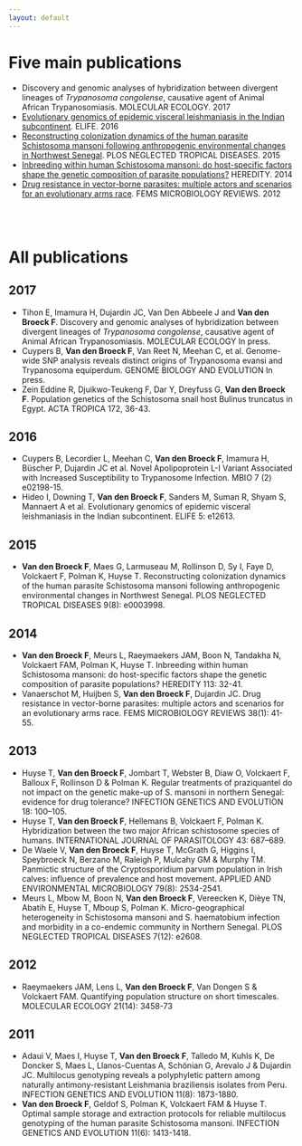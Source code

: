 ```yaml
---
layout: default
---
```


# Five main publications
* Discovery and genomic analyses of hybridization between divergent lineages of *Trypanosoma congolense*, causative agent of Animal African Trypanosomiasis. MOLECULAR ECOLOGY. 2017
* [Evolutionary genomics of epidemic visceral leishmaniasis in the Indian subcontinent](https://doi.org/10.7554/eLife.12613). ELIFE. 2016
* [Reconstructing colonization dynamics of the human parasite Schistosoma mansoni following anthropogenic environmental changes in Northwest Senegal](https://doi.org/10.1371/journal.pntd.0003998). PLOS NEGLECTED TROPICAL DISEASES. 2015
* [Inbreeding within human Schistosoma mansoni: do host-specific factors shape the genetic composition of parasite populations?](https://doi.org/10.1038/hdy.2014.13) HEREDITY. 2014
* [Drug resistance in vector-borne parasites: multiple actors and scenarios for an evolutionary arms race](https://doi.org/10.1111/1574-6976.12032). FEMS MICROBIOLOGY REVIEWS. 2012
<br />
<br />

# All publications 

## 2017
* Tihon E, Imamura H, Dujardin JC, Van Den Abbeele J and **Van den Broeck F**. Discovery and genomic analyses of hybridization between divergent lineages of *Trypanosoma congolense*, causative agent of Animal African Trypanosomiasis. MOLECULAR ECOLOGY In press.
* Cuypers B, **Van den Broeck F**, Van Reet N, Meehan C, et al. Genome-wide SNP analysis reveals distinct origins of Trypanosoma evansi and Trypanosoma equiperdum. GENOME BIOLOGY AND EVOLUTION In press.
* Zein Eddine R, Djuikwo-Teukeng F, Dar Y, Dreyfuss G, **Van den Broeck F**. Population genetics of the Schistosoma snail host Bulinus truncatus in Egypt. ACTA TROPICA 172, 36-43.

## 2016
* Cuypers B, Lecordier L, Meehan C, **Van den Broeck F**, Imamura H, Büscher P, Dujardin JC et al. Novel Apolipoprotein L-I Variant Associated with Increased Susceptibility to Trypanosome Infection. MBIO 7 (2) e02198-15.
* Hideo I, Downing T, **Van den Broeck F**, Sanders M, Suman R, Shyam S, Mannaert A et al. Evolutionary genomics of epidemic visceral leishmaniasis in the Indian subcontinent. ELIFE 5: e12613.

## 2015
*	**Van den Broeck F**, Maes G, Larmuseau M, Rollinson D, Sy I, Faye D, Volckaert F, Polman K, Huyse T. Reconstructing colonization dynamics of the human parasite Schistosoma mansoni following anthropogenic environmental changes in Northwest Senegal. PLOS NEGLECTED TROPICAL DISEASES 9(8): e0003998.

## 2014
*	**Van den Broeck F**, Meurs L, Raeymaekers JAM, Boon N, Tandakha N, Volckaert FAM, Polman K, Huyse T. Inbreeding within human Schistosoma mansoni: do host-specific factors shape the genetic composition of parasite populations? HEREDITY 113: 32-41.
* Vanaerschot M, Huijben S, **Van den Broeck F**, Dujardin JC. Drug resistance in vector-borne parasites: multiple actors and scenarios for an evolutionary arms race. FEMS MICROBIOLOGY REVIEWS 38(1): 41-55.

## 2013
* Huyse T, **Van den Broeck F**, Jombart T, Webster B, Diaw O, Volckaert F, Balloux F, Rollinson D & Polman K. Regular treatments of praziquantel do not impact on the genetic make-up of S. mansoni in northern Senegal: evidence for drug tolerance? INFECTION GENETICS AND EVOLUTION 18: 100–105.
* Huyse T, **Van den Broeck F**, Hellemans B, Volckaert F, Polman K. Hybridization between the two major African schistosome species of humans. INTERNATIONAL JOURNAL OF PARASITOLOGY 43: 687–689.
* De Waele V, **Van den Broeck F**, Huyse T, McGrath G, Higgins I, Speybroeck N, Berzano M, Raleigh P, Mulcahy GM & Murphy TM. Panmictic structure of the Cryptosporidium parvum population in Irish calves: influence of prevalence and host movement. APPLIED AND ENVIRONMENTAL MICROBIOLOGY 79(8): 2534-2541.
* Meurs L, Mbow M, Boon N, **Van den Broeck F**, Vereecken K, Dièye TN, Abatih E, Huyse T, Mboup S, Polman K. Micro-geographical heterogeneity in Schistosoma mansoni and S. haematobium infection and morbidity in a co-endemic community in Northern Senegal. PLOS NEGLECTED TROPICAL DISEASES 7(12): e2608.

## 2012
* Raeymaekers JAM, Lens L, **Van den Broeck F**, Van Dongen S & Volckaert FAM. Quantifying population structure on short timescales. MOLECULAR ECOLOGY 21(14): 3458-73

## 2011
* Adaui V, Maes I, Huyse T, **Van den Broeck F**, Talledo M, Kuhls K, De Doncker S, Maes L, Llanos-Cuentas A, Schönian G, Arevalo J & Dujardin JC. Multilocus genotyping reveals a polyphyletic pattern among naturally antimony-resistant Leishmania braziliensis isolates from Peru. INFECTION GENETICS AND EVOLUTION 11(8): 1873-1880.
* **Van den Broeck F**, Geldof S, Polman K, Volckaert FAM & Huyse T. Optimal sample storage and extraction protocols for reliable multilocus genotyping of the human parasite Schistosoma mansoni. INFECTION GENETICS AND EVOLUTION 11(6): 1413-1418.
